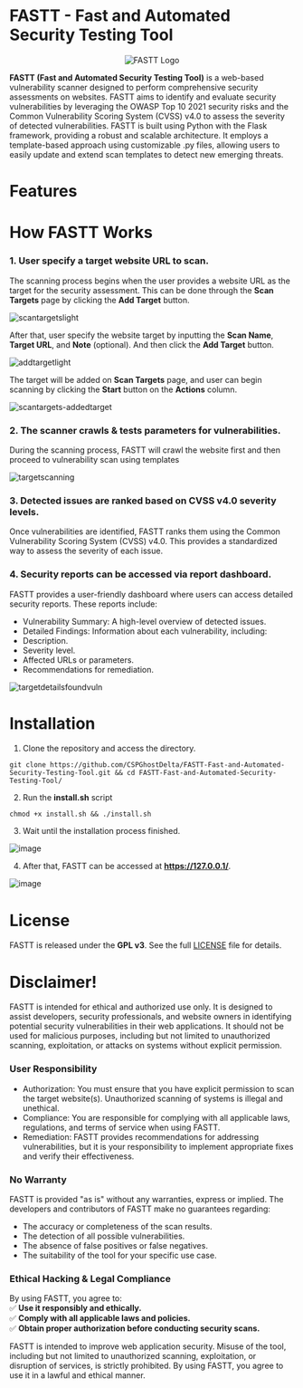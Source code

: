 # FASTT - Fast and Automated Security Testing Tool
<p align="center">
  <img src="https://github.com/user-attachments/assets/0d693c60-b9b8-4b20-8f0c-e2d06f5375e7" alt="FASTT Logo">
</p>

**FASTT (Fast and Automated Security Testing Tool)** is a web-based vulnerability scanner designed to perform comprehensive security assessments on websites. FASTT aims to identify and evaluate security vulnerabilities by leveraging the OWASP Top 10 2021 security risks and the Common Vulnerability Scoring System (CVSS) v4.0 to assess the severity of detected vulnerabilities. FASTT is built using Python with the Flask framework, providing a robust and scalable architecture. It employs a template-based approach using customizable .py files, allowing users to easily update and extend scan templates to detect new emerging threats.

# Features


# How FASTT Works
### 1. User specify a target website URL to scan.
The scanning process begins when the user provides a website URL as the target for the security assessment. This can be done through the **Scan Targets** page by clicking the **Add Target** button.

![scantargetslight](https://github.com/user-attachments/assets/0868dacd-18c6-4a0e-a312-ee7ad6a1de7b)

After that, user specify the website target by inputting the **Scan Name**, **Target URL**, and **Note** (optional). And then click the **Add Target** button.

![addtargetlight](https://github.com/user-attachments/assets/5a0c9ba8-dac1-4f55-82a1-063d4bb07c7a)

The target will be added on **Scan Targets** page, and user can begin scanning by clicking the **Start** button on the **Actions** column.

![scantargets-addedtarget](https://github.com/user-attachments/assets/daf8c9e1-9334-4eca-8a2f-e846703219dc)

### 2. The scanner crawls & tests parameters for vulnerabilities.
During the scanning process, FASTT will crawl the website first and then proceed to vulnerability scan using templates

![targetscanning](https://github.com/user-attachments/assets/46b66a37-9a91-4d2f-b5b6-a44440b24114)

### 3. Detected issues are ranked based on CVSS v4.0 severity levels.
Once vulnerabilities are identified, FASTT ranks them using the Common Vulnerability Scoring System (CVSS) v4.0. This provides a standardized way to assess the severity of each issue.

### 4. Security reports can be accessed via report dashboard.
FASTT provides a user-friendly dashboard where users can access detailed security reports. These reports include:
- Vulnerability Summary: A high-level overview of detected issues.
- Detailed Findings: Information about each vulnerability, including:
- Description.
- Severity level.
- Affected URLs or parameters.
- Recommendations for remediation.

![targetdetailsfoundvuln](https://github.com/user-attachments/assets/7bfb2c11-72c7-46ec-8574-5639ceb5d266)

# Installation
1. Clone the repository and access the directory.
```
git clone https://github.com/CSPGhostDelta/FASTT-Fast-and-Automated-Security-Testing-Tool.git && cd FASTT-Fast-and-Automated-Security-Testing-Tool/
```
2. Run the **install.sh** script
```
chmod +x install.sh && ./install.sh
```
3. Wait until the installation process finished.

![image](https://github.com/user-attachments/assets/1d740419-9a9e-4821-bff9-aa7b3fdd8cc8)

4. After that, FASTT can be accessed at **https://127.0.0.1/**.

![image](https://github.com/user-attachments/assets/59a1b309-e336-404c-abae-4006d6b825d6)

# License
FASTT is released under the **GPL v3**. See the full [LICENSE](LICENSE) file for details.

# Disclaimer!
FASTT is intended for ethical and authorized use only. It is designed to assist developers, security professionals, and website owners in identifying potential security vulnerabilities in their web applications. It should not be used for malicious purposes, including but not limited to unauthorized scanning, exploitation, or attacks on systems without explicit permission. 

### User Responsibility
- Authorization: You must ensure that you have explicit permission to scan the target website(s). Unauthorized scanning of systems is illegal and unethical.
- Compliance: You are responsible for complying with all applicable laws, regulations, and terms of service when using FASTT.
- Remediation: FASTT provides recommendations for addressing vulnerabilities, but it is your responsibility to implement appropriate fixes and verify their effectiveness.

### **No Warranty**
FASTT is provided "as is" without any warranties, express or implied. The developers and contributors of FASTT make no guarantees regarding:
- The accuracy or completeness of the scan results.
- The detection of all possible vulnerabilities.
- The absence of false positives or false negatives.
- The suitability of the tool for your specific use case.

### **Ethical Hacking & Legal Compliance**
By using FASTT, you agree to:  
✅ **Use it responsibly and ethically.**  
✅ **Comply with all applicable laws and policies.**  
✅ **Obtain proper authorization before conducting security scans.**  

FASTT is intended to improve web application security. Misuse of the tool, including but not limited to unauthorized scanning, exploitation, or disruption of services, is strictly prohibited. By using FASTT, you agree to use it in a lawful and ethical manner.
